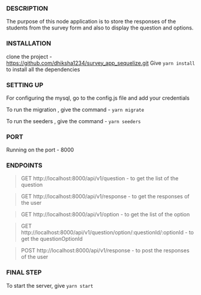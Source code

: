 
 
### DESCRIPTION

The purpose of this node application is to store the responses of the students from the survey form and also to display the question and options.

### INSTALLATION

clone the project - https://github.com/dhiksha1234/survey_app_sequelize.git
Give `yarn install` to install all the dependencies

### SETTING UP

For configuring the mysql, go to the config.js file and add your credentials

To run the migration , give the command - `yarn migrate`

To run the seeders , give the command - `yarn seeders`
 
### PORT

Running on the port - 8000


### ENDPOINTS

>GET  http://localhost:8000/api/v1/question - to get the list of the question


>GET  http://localhost:8000/api/v1/response - to get the responses of the user

>GET  http://localhost:8000/api/v1/option - to get the list of the option

>GET  http://localhost:8000/api/v1/question/option/:questionId/:optionId - to get the questionOptionId


>POST http://localhost:8000/api/v1/response - to post the responses of the user

### FINAL STEP

To start the server, give `yarn start`
